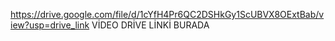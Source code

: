 https://drive.google.com/file/d/1cYfH4Pr6QC2DSHkGy1ScUBVX8OExtBab/view?usp=drive_link
VİDEO DRİVE LİNKİ BURADA
